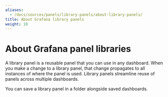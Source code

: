 ```yaml
---
aliases:
  - /docs/sources/panels/library-panels/about-library-panels/
title: About Grafana library panels
weight: 10
---
```


# About Grafana panel libraries

A library panel is a reusable panel that you can use in any dashboard. When you make a change to a library panel, that change propagates to all instances of where the panel is used. Library panels streamline reuse of panels across multiple dashboards.

You can save a library panel in a folder alongside saved dashboards.
